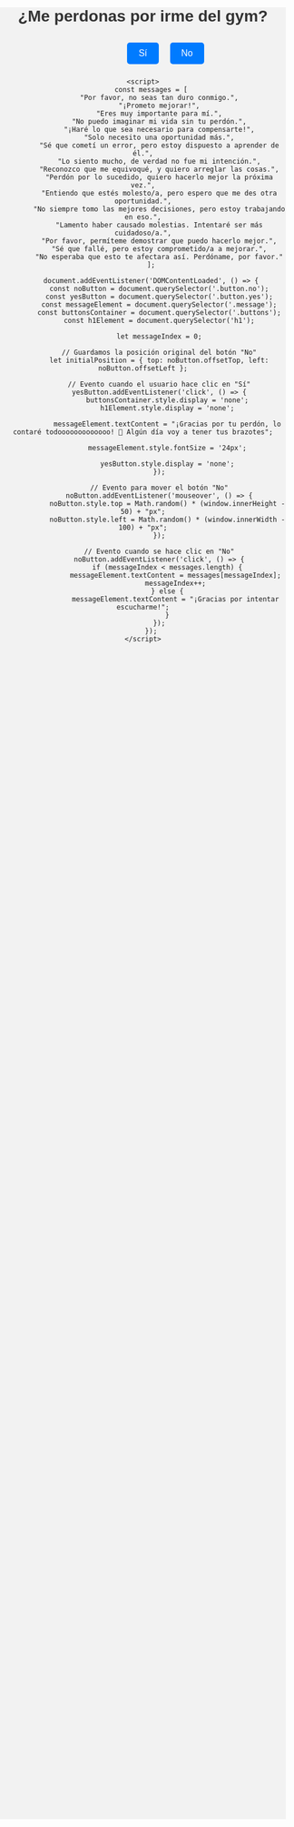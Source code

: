 <!DOCTYPE html>
<html lang="es">
<head>
    <meta charset="UTF-8">
    <meta name="viewport" content="width=device-width, initial-scale=1.0">
    <title>¿Me perdonas?</title>
    <style>
        body {
            font-family: Arial, sans-serif;
            text-align: center;
            background-color: #f2f2f2;
            margin: 0;
            padding: 0;
        }
        h1 {
            margin-top: 20vh;
            color: #333;
        }
        .message {
            font-size: 18px;
            margin: 20px 0;
            color: #555;
        }
        .buttons {
            margin-top: 20px;
        }
        .button {
            display: inline-block;
            padding: 10px 20px;
            margin: 10px;
            font-size: 16px;
            color: #fff;
            background-color: #007BFF;
            border: none;
            border-radius: 5px;
            cursor: pointer;
            text-decoration: none;
        }
        .button:hover {
            background-color: #0056b3;
        }
        .button.no {
            position: absolute;
        }
    </style>
</head>
<body>
    <h1>¿Me perdonas por irme del gym?</h1>
    <div class="message"></div>
    <div class="buttons">
        <button class="button yes">Sí</button>
        <button class="button no">No</button>
    </div>

    <script>
        const messages = [
            "Por favor, no seas tan duro conmigo.",
            "¡Prometo mejorar!",
            "Eres muy importante para mí.",
            "No puedo imaginar mi vida sin tu perdón.",
            "¡Haré lo que sea necesario para compensarte!",
            "Solo necesito una oportunidad más.",
            "Sé que cometí un error, pero estoy dispuesto a aprender de él.",
            "Lo siento mucho, de verdad no fue mi intención.",
            "Reconozco que me equivoqué, y quiero arreglar las cosas.",
            "Perdón por lo sucedido, quiero hacerlo mejor la próxima vez.",
            "Entiendo que estés molesto/a, pero espero que me des otra oportunidad.",
            "No siempre tomo las mejores decisiones, pero estoy trabajando en eso.",
            "Lamento haber causado molestias. Intentaré ser más cuidadoso/a.",
            "Por favor, permíteme demostrar que puedo hacerlo mejor.",
            "Sé que fallé, pero estoy comprometido/a a mejorar.",
            "No esperaba que esto te afectara así. Perdóname, por favor."
        ];

        document.addEventListener('DOMContentLoaded', () => {
            const noButton = document.querySelector('.button.no');
            const yesButton = document.querySelector('.button.yes');
            const messageElement = document.querySelector('.message');
            const buttonsContainer = document.querySelector('.buttons');
            const h1Element = document.querySelector('h1');
            
            let messageIndex = 0;

            // Guardamos la posición original del botón "No"
            let initialPosition = { top: noButton.offsetTop, left: noButton.offsetLeft };

            // Evento cuando el usuario hace clic en "Sí"
            yesButton.addEventListener('click', () => {
                buttonsContainer.style.display = 'none';
                h1Element.style.display = 'none';
                
                messageElement.textContent = "¡Gracias por tu perdón, lo contaré todooooooooooooo! 🥰 Algún día voy a tener tus brazotes";

                messageElement.style.fontSize = '24px';
                
                yesButton.style.display = 'none';
            });

            // Evento para mover el botón "No"
            noButton.addEventListener('mouseover', () => {
                noButton.style.top = Math.random() * (window.innerHeight - 50) + "px";
                noButton.style.left = Math.random() * (window.innerWidth - 100) + "px";
            });

            // Evento cuando se hace clic en "No"
            noButton.addEventListener('click', () => {
                if (messageIndex < messages.length) {
                    messageElement.textContent = messages[messageIndex];
                    messageIndex++;
                } else {
                    messageElement.textContent = "¡Gracias por intentar escucharme!";
                }
            });
        });
    </script>
</body>
</html>
